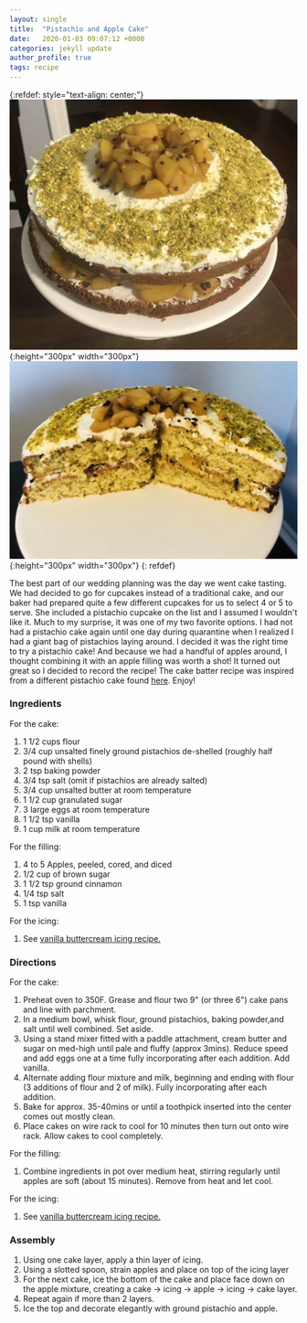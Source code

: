 ```yaml
---
layout: single
title:  "Pistachio and Apple Cake"
date:   2020-01-03 09:07:12 +0000
categories: jekyll update
author_profile: true
tags: recipe
---
```


{:refdef: style="text-align: center;"}
![Pistachio Cake](/assets/images/pistachio_cake.jpeg){:height="300px" width="300px"} ![Pistachio Cake Filling](/assets/images/pistachio_cake_filling.jpeg){:height="300px" width="300px"}
{: refdef}

The best part of our wedding planning was the day we went cake tasting. We had decided to go for cupcakes instead of a traditional cake, and our baker had prepared quite a few different cupcakes for us to select 4 or 5 to serve. She included a pistachio cupcake on the list and I assumed I wouldn't like it. Much to my surprise, it was one of my two favorite options. I had not had a pistachio cake again until one day during quarantine when I realized I had a giant bag of pistachios laying around. I decided it was the right time to try a pistachio cake! And because we had a handful of apples around, I thought combining it with an apple filling was worth a shot! It turned out great so I decided to record the recipe! The cake batter recipe was inspired from a different pistachio cake found [here](https://livforcake.com/wprm_print/10486). Enjoy!


### Ingredients
For the cake:
 1. 1 1/2 cups flour
 2. 3/4 cup unsalted finely ground pistachios de-shelled (roughly half pound with shells)
 3. 2 tsp baking powder
 4. 3/4 tsp salt (omit if pistachios are already salted)
 5. 3/4 cup unsalted butter at room temperature
 6. 1 1/2 cup granulated sugar
 7. 3 large eggs at room temperature
 8. 1 1/2 tsp vanilla
 9. 1 cup milk at room temperature
 

For the filling:
 1. 4 to 5 Apples, peeled, cored, and diced
 2. 1/2 cup of brown sugar
 3. 1 1/2 tsp ground cinnamon
 4. 1/4 tsp salt
 5. 1 tsp vanilla

For the icing:
 1. See [vanilla buttercream icing recipe.](/recipes/buttercream-icing)

### Directions
For the cake:
 1. Preheat oven to 350F. Grease and flour two 9" (or three 6") cake pans and line with parchment.
 2. In a medium bowl, whisk flour, ground pistachios, baking powder,and salt until well combined. Set aside.
 3. Using a stand mixer fitted with a paddle attachment, cream butter and sugar on med-high until pale and fluffy (approx 3mins). Reduce speed and add eggs one at a time fully incorporating after each addition. Add vanilla.
 4. Alternate adding flour mixture and milk, beginning and ending with flour (3 additions of flour and 2 of milk). Fully incorporating after each addition.
 5. Bake for approx. 35-40mins or until a toothpick inserted into the center comes out mostly clean.
 6. Place cakes on wire rack to cool for 10 minutes then turn out onto wire rack. Allow cakes to cool completely. 

For the filling:
 1. Combine ingredients in pot over medium heat, stirring regularly until apples are soft (about 15 minutes). Remove from heat and let cool.

For the icing:
 1. See [vanilla buttercream icing recipe.](/recipes/buttercream-icing)

### Assembly
 1. Using one cake layer, apply a thin layer of icing.
 2. Using a slotted spoon, strain apples and place on top of the icing layer
 3. For the next cake, ice the bottom of the cake and place face down on the apple mixture, creating a cake -> icing -> apple -> icing -> cake layer. 
 4. Repeat again if more than 2 layers.
 5. Ice the top and decorate elegantly with ground pistachio and apple.





